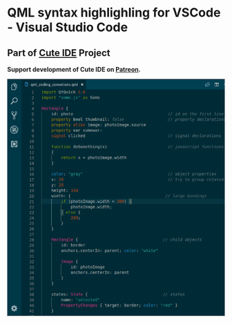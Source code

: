# QML syntax highlighling for VSCode - Visual Studio Code

## Part of [Cute IDE](https://www.cutetee.it) Project

**Support development of Cute IDE on [Patreon](https://www.patreon.com/cutetee).**

<img src="https://raw.githubusercontent.com/cutetee/qml/master/images/solarized_dark.png" data-canonical-src="https://raw.githubusercontent.com/cutetee/qml/master/images/solarized_dark.png" />